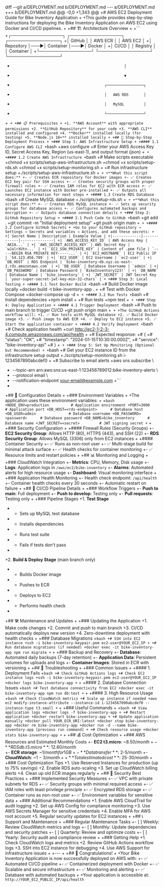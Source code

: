 diff --git a/DEPLOYMENT.md b/DEPLOYMENT.md
--- a/DEPLOYMENT.md
+++ b/DEPLOYMENT.md
@@ -0,0 +1,343 @@
+# AWS EC2 Deployment Guide for Bike Inventory Application
+
+This guide provides step-by-step instructions for deploying the Bike Inventory Application on AWS EC2 using Docker and CI/CD pipelines.
+
+## 🏗️ Architecture Overview
+
+```
+┌─────────────────┐    ┌─────────────────┐    ┌─────────────────┐
+│   GitHub        │    │   AWS ECR       │    │   AWS EC2       │
+│   Repository    │───▶│   Container     │───▶│   Docker        │
+│   CI/CD         │    │   Registry      │    │   Container     │
+└─────────────────┘    └─────────────────┘    └─────────────────┘
+                                                        │
+                                                        ▼
+                                               ┌─────────────────┐
+                                               │   AWS RDS       │
+                                               │   MySQL         │
+                                               └─────────────────┘
+```
+
+## 📋 Prerequisites
+
+1. **AWS Account** with appropriate permissions
+2. **GitHub Repository** for your code
+3. **AWS CLI** installed and configured
+4. **Docker** installed locally (for testing)
+5. **Node.js 18+** installed locally
+
+## 🚀 Step-by-Step Deployment Process
+
+### Step 1: AWS Infrastructure Setup
+
+#### 1.1 Configure AWS CLI
+```bash
+aws configure
+# Enter your AWS Access Key ID, Secret Access Key, Region (us-east-1), and output format (json)
+```
+
+#### 1.2 Create AWS Infrastructure
+```bash
+# Make scripts executable
+chmod +x scripts/setup-aws-infrastructure.sh
+chmod +x scripts/setup-rds.sh
+chmod +x scripts/setup-monitoring.sh
+
+# Run infrastructure setup
+./scripts/setup-aws-infrastructure.sh
+```
+
+**What this script does:**
+- ✅ Creates ECR repository for Docker images
+- ✅ Creates EC2 key pair for SSH access
+- ✅ Creates security groups with proper firewall rules
+- ✅ Creates IAM roles for EC2 with ECR access
+- ✅ Launches EC2 instance with Docker pre-installed
+- ✅ Outputs all necessary information for next steps
+
+#### 1.3 Create RDS Database
+```bash
+# Create MySQL database
+./scripts/setup-rds.sh
+```
+
+**What this script does:**
+- ✅ Creates RDS MySQL instance
+- ✅ Sets up security groups for database access
+- ✅ Configures automated backups and encryption
+- ✅ Outputs database connection details
+
+### Step 2: GitHub Repository Setup
+
+#### 2.1 Push Code to GitHub
+```bash
+git add .
+git commit -m "Initial deployment setup"
+git push origin main
+```
+
+#### 2.2 Configure GitHub Secrets
+
+Go to your GitHub repository → Settings → Secrets and variables → Actions, and add these secrets:
+
+| Secret Name | Description | Example Value |
+|-------------|-------------|---------------|
+| `AWS_ACCESS_KEY_ID` | AWS Access Key | `AKIA...` |
+| `AWS_SECRET_ACCESS_KEY` | AWS Secret Key | `wJalrXUtn...` |
+| `EC2_SSH_PRIVATE_KEY` | Content of .pem file | `-----BEGIN RSA PRIVATE KEY-----...` |
+| `EC2_HOSTNAME` | EC2 Public IP | `54.123.456.789` |
+| `EC2_USER` | EC2 Username | `ec2-user` |
+| `DB_HOST` | RDS Endpoint | `bike-inventory-db.xyz.us-east-1.rds.amazonaws.com` |
+| `DB_USER` | Database Username | `admin` |
+| `DB_PASSWORD` | Database Password | `BikeInventory123!` |
+| `DB_NAME` | Database Name | `bike_inventory` |
+| `JWT_SECRET` | JWT Secret Key | `your-super-secret-jwt-key-min-32-chars` |
+
+### Step 3: Local Testing
+
+#### 3.1 Test Docker Build
+```bash
+# Build Docker image locally
+docker build -t bike-inventory-app .
+
+# Test with Docker Compose
+docker-compose up -d
+```
+
+#### 3.2 Run Tests
+```bash
+# Install dependencies
+npm install
+
+# Run tests
+npm test
+```
+
+### Step 4: Deploy Application
+
+#### 4.1 Trigger Deployment
+```bash
+# Push to main branch to trigger CI/CD
+git push origin main
+```
+
+The GitHub Actions workflow will:
+1. ✅ Run tests with MySQL database
+2. ✅ Build Docker image
+3. ✅ Push image to AWS ECR
+4. ✅ Deploy to EC2 instance
+5. ✅ Start the application container
+
+#### 4.2 Verify Deployment
+```bash
+# Check application health
+curl http://ec2-1-2-3-4.compute.amazonaws.com/api/health
+
+# Expected response:
+# {
+#   "status": "OK",
+#   "timestamp": "2024-01-15T10:30:00.000Z",
+#   "service": "bike-inventory-api"
+# }
+```
+
+### Step 5: Set Up Monitoring (Optional but Recommended)
+
+```bash
+# Get your EC2 instance ID from the infrastructure setup output
+./scripts/setup-monitoring.sh i-1234567890abcdef0
+
+# Subscribe to email alerts
+aws sns subscribe \
+  --topic-arn arn:aws:sns:us-east-1:123456789012:bike-inventory-alerts \
+  --protocol email \
+  --notification-endpoint your-email@example.com
+```
+
+## 🔧 Configuration Details
+
+### Environment Variables
+
+The application uses these environment variables:
+
+```bash
+NODE_ENV=production          # Application environment
+PORT=3000                   # Application port
+DB_HOST=<rds-endpoint>      # Database host
+DB_USER=admin               # Database username
+DB_PASSWORD=<password>      # Database password
+DB_NAME=bike_inventory      # Database name
+JWT_SECRET=<secret>         # JWT signing secret
+```
+
+### Security Configuration
+
+#### Firewall Rules (Security Groups)
+- **EC2 Security Group**: Allows HTTP (80), HTTPS (443), and SSH (22)
+- **RDS Security Group**: Allows MySQL (3306) only from EC2 instances
+
+#### Container Security
+- ✅ Runs as non-root user
+- ✅ Multi-stage build for minimal attack surface
+- ✅ Health checks for container monitoring
+- ✅ Resource limits and restart policies
+
+## 📊 Monitoring and Logging
+
+### CloudWatch Integration
+- **Metrics**: CPU, Memory, Disk usage
+- **Logs**: Application logs in `/aws/ec2/bike-inventory`
+- **Alarms**: Automated alerts for high resource usage
+- **Dashboard**: Visual monitoring interface
+
+### Application Health Monitoring
+- Health check endpoint: `/api/health`
+- Container health checks every 30 seconds
+- Automatic restart on failure
+
+## 🔄 CI/CD Pipeline Details
+
+### Workflow Triggers
+- **Push to main**: Full deployment
+- **Push to develop**: Testing only
+- **Pull requests**: Testing only
+
+### Pipeline Stages
+1. **Test Stage**
+   - Sets up MySQL test database
+   - Installs dependencies
+   - Runs test suite
+   - Fails if tests don't pass
+
+2. **Build & Deploy Stage** (main branch only)
+   - Builds Docker image
+   - Pushes to ECR
+   - Deploys to EC2
+   - Performs health check
+
+## 🛠️ Maintenance and Updates
+
+### Updating the Application
+1. Make code changes
+2. Commit and push to main branch
+3. CI/CD automatically deploys new version
+4. Zero-downtime deployment with health checks
+
+### Database Migrations
+```bash
+# SSH into EC2 instance
+ssh -i bike-inventory-keypair.pem ec2-user@YOUR_EC2_IP
+
+# Run database migrations (if needed)
+docker exec -it bike-inventory-app npm run migrate
+```
+
+### Backup and Recovery
+- **Database**: Automated daily backups (7-day retention)
+- **Application Data**: Persistent volumes for uploads and logs
+- **Container Images**: Stored in ECR with versioning
+
+## 🚨 Troubleshooting
+
+### Common Issues
+
+#### 1. Deployment Fails
+```bash
+# Check GitHub Actions logs
+# Check EC2 instance logs
+ssh -i bike-inventory-keypair.pem ec2-user@YOUR_EC2_IP
+docker logs bike-inventory-app
+```
+
+#### 2. Database Connection Issues
+```bash
+# Test database connectivity from EC2
+docker exec -it bike-inventory-app npm run db:test
+```
+
+#### 3. High Resource Usage
+```bash
+# Check CloudWatch metrics
+# Scale up instance if needed
+aws ec2 modify-instance-attribute --instance-id i-1234567890abcdef0 --instance-type t3.small
+```
+
+### Useful Commands
+
+```bash
+# View application logs
+docker logs -f bike-inventory-app
+
+# Restart application
+docker restart bike-inventory-app
+
+# Update application manually
+docker pull YOUR_ECR_URI:latest
+docker stop bike-inventory-app
+docker rm bike-inventory-app
+docker run -d --name bike-inventory-app [previous run command]
+
+# Check resource usage
+docker stats bike-inventory-app
+```
+
+## 💰 Cost Optimization
+
+### AWS Resources and Estimated Monthly Costs
+- **EC2 t3.micro**: ~$8.50/month
+- **RDS db.t3.micro**: ~$12.60/month  
+- **ECR storage**: ~$1/month for 1GB
+- **Data transfer**: ~$2-5/month
+- **CloudWatch**: ~$1-3/month
+
+**Total estimated cost**: ~$25-30/month
+
+### Cost Optimization Tips
+1. Use Reserved Instances for production (up to 75% savings)
+2. Enable RDS auto-scaling
+3. Set up CloudWatch billing alerts
+4. Clean up old ECR images regularly
+
+## 🔐 Security Best Practices
+
+### Implemented Security Measures
+- ✅ VPC with private subnets for RDS
+- ✅ Security groups with minimal required access
+- ✅ IAM roles with least privilege principle
+- ✅ Encrypted RDS storage
+- ✅ Container runs as non-root user
+- ✅ Environment variables for sensitive data
+
+### Additional Recommendations
+1. Enable AWS CloudTrail for audit logging
+2. Set up AWS Config for compliance monitoring
+3. Use AWS Secrets Manager for sensitive credentials
+4. Enable MFA for AWS root account
+5. Regular security updates for EC2 instances
+
+## 📞 Support and Maintenance
+
+### Regular Maintenance Tasks
+- [ ] Weekly: Review CloudWatch metrics and logs
+- [ ] Monthly: Update dependencies and security patches
+- [ ] Quarterly: Review and optimize costs
+- [ ] Yearly: Security audit and compliance review
+
+### Getting Help
+1. Check CloudWatch logs and metrics
+2. Review GitHub Actions workflow logs
+3. SSH into EC2 instance for debugging
+4. Use AWS Support for infrastructure issues
+
+---
+
+## 🎉 Congratulations!
+
+Your Bike Inventory Application is now successfully deployed on AWS with:
+- ✅ Automated CI/CD pipeline
+- ✅ Containerized deployment with Docker
+- ✅ Scalable and secure infrastructure
+- ✅ Monitoring and alerting
+- ✅ Database with automated backups
+
+Your application is accessible at: `http://YOUR_EC2_PUBLIC_IP/api/health`